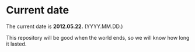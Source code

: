 # Current date

The current date is **2012.05.22.** (YYYY.MM.DD.)

This repository will be good when the world ends, so we will know how long it lasted.